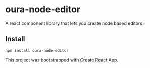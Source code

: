 # oura-node-editor

A react component library that lets you create node based editors !


## Install
`npm install oura-node-editor`

This project was bootstrapped with [Create React App](https://github.com/facebook/create-react-app).
